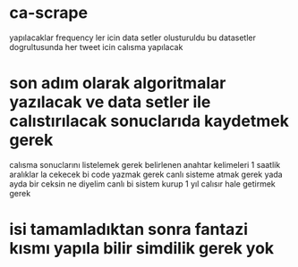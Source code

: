 # ca-scrape

yapılacaklar 
frequency ler icin data setler olusturuldu bu datasetler dogrultusunda her tweet icin calısma yapılacak 
# son adım olarak algoritmalar yazılacak ve data setler ile calıstırılacak sonuclarıda kaydetmek gerek 

calısma sonuclarını listelemek gerek 
belirlenen anahtar kelimeleri 1 saatlik aralıklar la cekecek bi code yazmak gerek 
canlı sisteme atmak gerek yada ayda bir ceksin ne diyelim canlı bi sistem kurup 1 yıl calısır hale getirmek gerek 


# isi tamamladıktan sonra fantazi kısmı yapıla bilir simdilik gerek yok 
